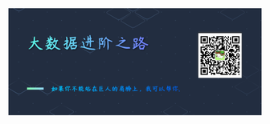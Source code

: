 <div align="center">
    <img src="https://github.com/BruceWong96/Advanced-BigData/blob/main/picture/README_TITLE.png">
</div>
